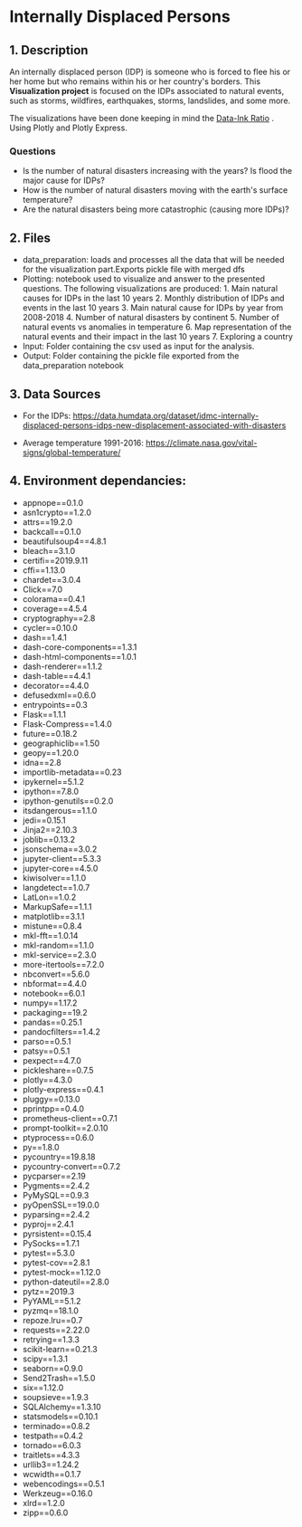 # Internally Displaced Persons

## 1. Description
An internally displaced person (IDP) is someone who is forced to flee his or her home but who remains within his or her country's borders. This **Visualization project** is focused on the IDPs associated to natural events, such as storms, wildfires, earthquakes, storms, landslides, and some more. 

The visualizations have been done keeping in mind the [Data-Ink Ratio](https://infovis-wiki.net/wiki/Data-Ink_Ratio) . Using Plotly and Plotly Express.

### Questions
- Is the number of natural disasters increasing with the years? Is flood the major cause for IDPs?
- How is the number of natural disasters moving with the earth's surface temperature?
- Are the natural disasters being more catastrophic (causing more IDPs)?

## 2. Files
- data_preparation: loads and processes all the data that will be needed for the visualization part.Exports pickle file with merged dfs
- Plotting: notebook used to visualize and answer to the presented questions. The following visualizations are produced:
          1. Main natural causes for IDPs in the last 10 years
          2. Monthly distribution of IDPs and events in the last 10 years
          3. Main natural cause for IDPs by year from 2008-2018
          4. Number of natural disasters by continent
          5. Number of natural events vs anomalies in temperature
          6. Map representation of the natural events and their impact in the last 10 years
          7. Exploring a country
- Input: Folder containing  the csv used as input for the analysis.
- Output: Folder containing the pickle file exported from the data_preparation notebook

## 3. Data Sources

- For the IDPs: https://data.humdata.org/dataset/idmc-internally-displaced-persons-idps-new-displacement-associated-with-disasters

- Average temperature 1991-2016: https://climate.nasa.gov/vital-signs/global-temperature/

## 4. Environment dependancies:
- appnope==0.1.0
- asn1crypto==1.2.0
- attrs==19.2.0
- backcall==0.1.0
- beautifulsoup4==4.8.1
- bleach==3.1.0
- certifi==2019.9.11
- cffi==1.13.0
- chardet==3.0.4
- Click==7.0
- colorama==0.4.1
- coverage==4.5.4
- cryptography==2.8
- cycler==0.10.0
- dash==1.4.1
- dash-core-components==1.3.1
- dash-html-components==1.0.1
- dash-renderer==1.1.2
- dash-table==4.4.1
- decorator==4.4.0
- defusedxml==0.6.0
- entrypoints==0.3
- Flask==1.1.1
- Flask-Compress==1.4.0
- future==0.18.2
- geographiclib==1.50
- geopy==1.20.0
- idna==2.8
- importlib-metadata==0.23
- ipykernel==5.1.2
- ipython==7.8.0
- ipython-genutils==0.2.0
- itsdangerous==1.1.0
- jedi==0.15.1
- Jinja2==2.10.3
- joblib==0.13.2
- jsonschema==3.0.2
- jupyter-client==5.3.3
- jupyter-core==4.5.0
- kiwisolver==1.1.0
- langdetect==1.0.7
- LatLon==1.0.2
- MarkupSafe==1.1.1
- matplotlib==3.1.1
- mistune==0.8.4
- mkl-fft==1.0.14
- mkl-random==1.1.0
- mkl-service==2.3.0
- more-itertools==7.2.0
- nbconvert==5.6.0
- nbformat==4.4.0
- notebook==6.0.1
- numpy==1.17.2
- packaging==19.2
- pandas==0.25.1
- pandocfilters==1.4.2
- parso==0.5.1
- patsy==0.5.1
- pexpect==4.7.0
- pickleshare==0.7.5
- plotly==4.3.0
- plotly-express==0.4.1
- pluggy==0.13.0
- pprintpp==0.4.0
- prometheus-client==0.7.1
- prompt-toolkit==2.0.10
- ptyprocess==0.6.0
- py==1.8.0
- pycountry==19.8.18
- pycountry-convert==0.7.2
- pycparser==2.19
- Pygments==2.4.2
- PyMySQL==0.9.3
- pyOpenSSL==19.0.0
- pyparsing==2.4.2
- pyproj==2.4.1
- pyrsistent==0.15.4
- PySocks==1.7.1
- pytest==5.3.0
- pytest-cov==2.8.1
- pytest-mock==1.12.0
- python-dateutil==2.8.0
- pytz==2019.3
- PyYAML==5.1.2
- pyzmq==18.1.0
- repoze.lru==0.7
- requests==2.22.0
- retrying==1.3.3
- scikit-learn==0.21.3
- scipy==1.3.1
- seaborn==0.9.0
- Send2Trash==1.5.0
- six==1.12.0
- soupsieve==1.9.3
- SQLAlchemy==1.3.10
- statsmodels==0.10.1
- terminado==0.8.2
- testpath==0.4.2
- tornado==6.0.3
- traitlets==4.3.3
- urllib3==1.24.2
- wcwidth==0.1.7
- webencodings==0.5.1
- Werkzeug==0.16.0
- xlrd==1.2.0
- zipp==0.6.0


